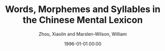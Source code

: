 ---
layout: post
title: Words, Morphemes and Syllables in the Chinese Mental Lexicon

date: 1996-01-01 00:00
author: Zhou, Xiaolin and Marslen-Wilson, William
link: https://doi.org/10.1080/01690969408402125

year: 1994
---